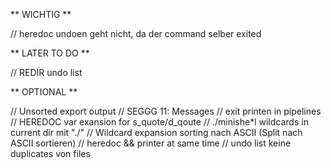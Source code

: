 ** WICHTIG **

// heredoc undoen geht nicht, da der command selber exited


** LATER TO DO **

// REDIR undo list


** OPTIONAL **

// Unsorted export output
// SEGGG 11: Messages
// exit printen in pipelines
// HEREDOC var exansion for s_quote/d_qoute
// ./minishe*l wildcards in current dir mit "./"
// Wildcard expansion sorting nach ASCII (Split nach ASCII sortieren)
// heredoc && printer at same time
// undo list keine duplicates von files
